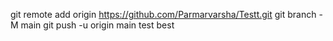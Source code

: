 git remote add origin https://github.com/Parmarvarsha/Testt.git
git branch -M main
git push -u origin main
test
best

